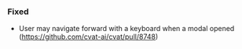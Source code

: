 ### Fixed

- User may navigate forward with a keyboard when a modal opened
  (<https://github.com/cvat-ai/cvat/pull/8748>)
